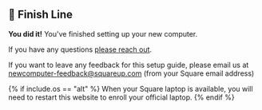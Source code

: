 ## 🏁 Finish Line
__You did it!__ You've finished setting up your new computer. 

If you have any questions [please reach out](/help).

If you want to leave any feedback for this setup guide, please email us at newcomputer-feedback@squareup.com (from your Square email address)

{% if include.os == "alt" %}
When your Square laptop is available, you will need to restart this website to enroll your official laptop.
{% endif %}
